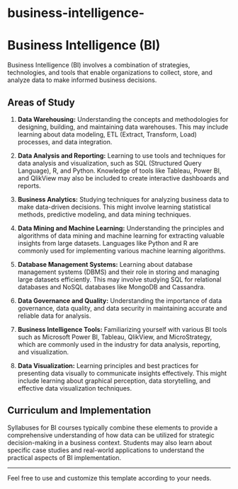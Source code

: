 # business-intelligence-


# Business Intelligence (BI)

Business Intelligence (BI) involves a combination of strategies, technologies, and tools that enable organizations to collect, store, and analyze data to make informed business decisions.

## Areas of Study

1. **Data Warehousing:** Understanding the concepts and methodologies for designing, building, and maintaining data warehouses. This may include learning about data modeling, ETL (Extract, Transform, Load) processes, and data integration.

2. **Data Analysis and Reporting:** Learning to use tools and techniques for data analysis and visualization, such as SQL (Structured Query Language), R, and Python. Knowledge of tools like Tableau, Power BI, and QlikView may also be included to create interactive dashboards and reports.

3. **Business Analytics:** Studying techniques for analyzing business data to make data-driven decisions. This might involve learning statistical methods, predictive modeling, and data mining techniques.

4. **Data Mining and Machine Learning:** Understanding the principles and algorithms of data mining and machine learning for extracting valuable insights from large datasets. Languages like Python and R are commonly used for implementing various machine learning algorithms.

5. **Database Management Systems:** Learning about database management systems (DBMS) and their role in storing and managing large datasets efficiently. This may involve studying SQL for relational databases and NoSQL databases like MongoDB and Cassandra.

6. **Data Governance and Quality:** Understanding the importance of data governance, data quality, and data security in maintaining accurate and reliable data for analysis.

7. **Business Intelligence Tools:** Familiarizing yourself with various BI tools such as Microsoft Power BI, Tableau, QlikView, and MicroStrategy, which are commonly used in the industry for data analysis, reporting, and visualization.

8. **Data Visualization:** Learning principles and best practices for presenting data visually to communicate insights effectively. This might include learning about graphical perception, data storytelling, and effective data visualization techniques.

## Curriculum and Implementation

Syllabuses for BI courses typically combine these elements to provide a comprehensive understanding of how data can be utilized for strategic decision-making in a business context. Students may also learn about specific case studies and real-world applications to understand the practical aspects of BI implementation.

---

Feel free to use and customize this template according to your needs.
